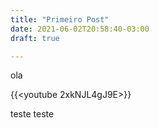 ```yaml
---
title: "Primeiro Post"
date: 2021-06-02T20:58:40-03:00
draft: true

---
```


ola

{{<youtube 2xkNJL4gJ9E>}}


teste teste
